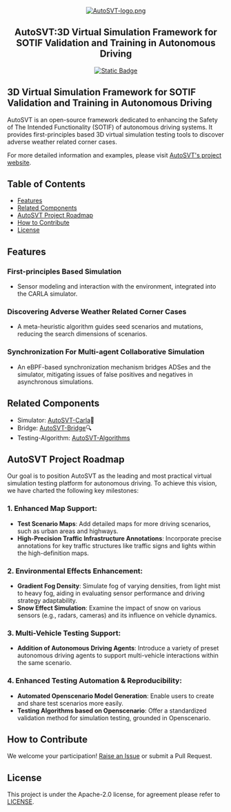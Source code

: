 <p align="center">
<a href="https://github.com/idslab-autosec/AutoSVT"><img alt="AutoSVT-logo.png" src="https://github.com/idslab-autosec/AutoSVT/blob/main/img/logo-white.jpeg"></a>
</p>
<h2 align="center">AutoSVT:3D Virtual Simulation Framework for SOTIF Validation and Training in Autonomous Driving</h2>
<p align="center">
<a href="https://github.com/idslab-autosec/AutoSVT"><img alt="Static Badge" src="https://img.shields.io/badge/release-v0.1.1-blue">
</a>
</p>

## **3D Virtual Simulation Framework for SOTIF Validation and Training in Autonomous Driving**

AutoSVT is an open-source framework dedicated to enhancing the Safety of The Intended Functionality (SOTIF) of autonomous driving systems. It provides first-principles based 3D virtual simulation testing tools to discover adverse weather related corner cases.

For more detailed information and examples, please visit [AutoSVT's project website](https://idslab-autosec.github.io/).

## **Table of Contents**
- [Features](#features)
- [Related Components](#related-components)
- [AutoSVT Project Roadmap](#autosvt-project-roadmap)
- [How to Contribute](#how-to-contribute)
- [License](#license)
## **Features**

### **First-principles Based Simulation** 
- Sensor modeling and interaction with the environment, integrated into the CARLA simulator.

### **Discovering Adverse Weather Related Corner Cases** 
- A meta-heuristic algorithm guides seed scenarios and mutations, reducing the search dimensions of scenarios.

### **Synchronization For Multi-agent Collaborative Simulation** 
- An eBPF-based synchronization mechanism bridges ADSes and the simulator, mitigating issues of false positives and negatives in asynchronous simulations.







## **Related Components**

- Simulator: [AutoSVT-Carla](https://github.com/idslab-autosec/AutoSVT-carla)🔩
- Bridge: [AutoSVT-Bridge](https://github.com/idslab-autosec/AutoSVT-Carla-Apollo-Bridge)🔍
- Testing-Algorithm: [AutoSVT-Algorithms](https://github.com/idslab-autosec/AutoSVT-Algorithms)

## **AutoSVT Project Roadmap**

Our goal is to position AutoSVT as the leading and most practical virtual simulation testing platform for autonomous driving. To achieve this vision, we have charted the following key milestones:

### 1. **Enhanced Map Support**:
   - **Test Scenario Maps**: Add detailed maps for more driving scenarios, such as urban areas and highways.
   - **High-Precision Traffic Infrastructure Annotations**: Incorporate precise annotations for key traffic structures like traffic signs and lights within the high-definition maps.

### 2. **Environmental Effects Enhancement**:
   - **Gradient Fog Density**: Simulate fog of varying densities, from light mist to heavy fog, aiding in evaluating sensor performance and driving strategy adaptability.
   - **Snow Effect Simulation**: Examine the impact of snow on various sensors (e.g., radars, cameras) and its influence on vehicle dynamics.

### 3. **Multi-Vehicle Testing Support**:
   - **Addition of Autonomous Driving Agents**: Introduce a variety of preset autonomous driving agents to support multi-vehicle interactions within the same scenario.

### 4. **Enhanced Testing Automation & Reproducibility**:
   - **Automated Openscenario Model Generation**: Enable users to create and share test scenarios more easily.
   - **Testing Algorithms based on Openscenario**: Offer a standardized validation method for simulation testing, grounded in Openscenario.



## **How to Contribute**

We welcome your participation! [Raise an Issue](https://github.com/idslab-autosec/AutoSVT/issues/new) or submit a Pull Request.

## **License**

This project is under the Apache-2.0 license, for agreement please refer to [LICENSE](https://github.com/idslab-autosec/AutoSVT/blob/main/LICENSE).